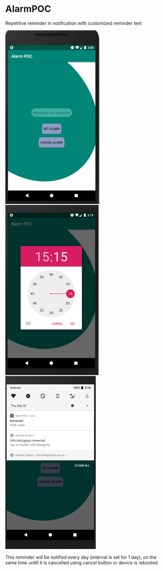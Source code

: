 # AlarmPOC
Repetitive reminder in notification with customized reminder text

![App Home Screen](/homeScreen.PNG)
![App Home Screen](/selectingTime.PNG)
![App Home Screen](/notification.PNG)

This reminder will be notified every day (interval is set for 1 day), on the same time untill it is cancelled using cancel button or device is rebooted


